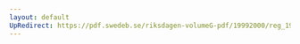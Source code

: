 ```yaml
---
layout: default
UpRedirect: https://pdf.swedeb.se/riksdagen-volumeG-pdf/19992000/reg_19992000/reg_19992000_0118.pdf
---
```

